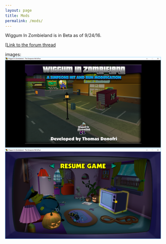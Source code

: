 ```yaml
---
layout: page
title: Mods
permalink: /mods/
---
```


Wiggum In Zombieland is in Beta as of 9/24/16.

[[Link to the forum thread](http://donutteam.com/forum/topic/1033/)

images:
![Screenshot 1](/files/Simpsons_2016-09-20_14-40-51.png)
![Screenshot 2](/files/Simpsons_2016-09-20_14-36-45.png)
